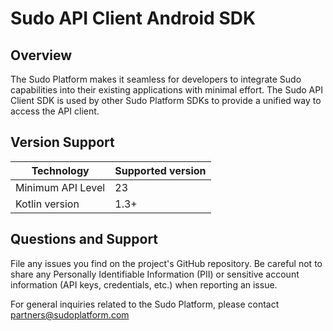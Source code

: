 # Sudo API Client Android SDK

## Overview

The Sudo Platform makes it seamless for developers to integrate Sudo capabilities into their existing applications with minimal effort. The Sudo API Client SDK is used by other Sudo Platform SDKs to provide a unified way to access the API client.

## Version Support

| Technology             | Supported version |
| ---------------------- | ----------------- |
| Minimum API Level      | 23                |
| Kotlin version         | 1.3+              |

## Questions and Support

File any issues you find on the project's GitHub repository. Be careful not to share any Personally Identifiable Information (PII) or sensitive account information (API keys, credentials, etc.) when reporting an issue.

For general inquiries related to the Sudo Platform, please contact [partners@sudoplatform.com](mailto:partners@sudoplatform.com)
